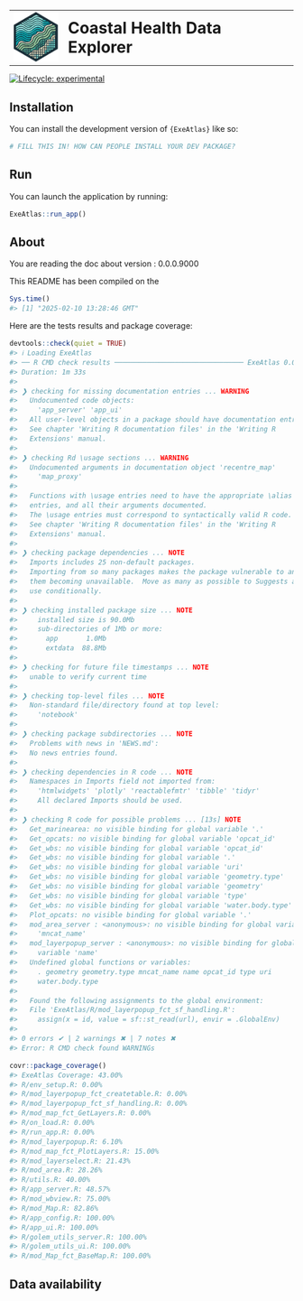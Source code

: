 
<!-- README.md is generated from README.Rmd. Please edit that file -->
<table style="border-collapse: collapse; border: none;">
<tr style="border: none;">
<td style="border: none; padding-right: 10px; vertical-align: middle;">
<img src="inst/app/www/logo.png" width="80"/>
</td>
<td style="border: none; vertical-align: middle;">
<h1 style="margin: 0;">
Coastal Health Data Explorer
</h1>
</td>
</tr>
</table>
<!-- badges: start -->

[![Lifecycle:
experimental](https://img.shields.io/badge/lifecycle-experimental-orange.svg)](https://lifecycle.r-lib.org/articles/stages.html#experimental)
<!-- badges: end -->

## Installation

You can install the development version of `{ExeAtlas}` like so:

``` r
# FILL THIS IN! HOW CAN PEOPLE INSTALL YOUR DEV PACKAGE?
```

## Run

You can launch the application by running:

``` r
ExeAtlas::run_app()
```

## About

You are reading the doc about version : 0.0.0.9000

This README has been compiled on the

``` r
Sys.time()
#> [1] "2025-02-10 13:28:46 GMT"
```

Here are the tests results and package coverage:

``` r
devtools::check(quiet = TRUE)
#> ℹ Loading ExeAtlas
#> ── R CMD check results ──────────────────────────────── ExeAtlas 0.0.0.9000 ────
#> Duration: 1m 33s
#> 
#> ❯ checking for missing documentation entries ... WARNING
#>   Undocumented code objects:
#>     'app_server' 'app_ui'
#>   All user-level objects in a package should have documentation entries.
#>   See chapter 'Writing R documentation files' in the 'Writing R
#>   Extensions' manual.
#> 
#> ❯ checking Rd \usage sections ... WARNING
#>   Undocumented arguments in documentation object 'recentre_map'
#>     'map_proxy'
#>   
#>   Functions with \usage entries need to have the appropriate \alias
#>   entries, and all their arguments documented.
#>   The \usage entries must correspond to syntactically valid R code.
#>   See chapter 'Writing R documentation files' in the 'Writing R
#>   Extensions' manual.
#> 
#> ❯ checking package dependencies ... NOTE
#>   Imports includes 25 non-default packages.
#>   Importing from so many packages makes the package vulnerable to any of
#>   them becoming unavailable.  Move as many as possible to Suggests and
#>   use conditionally.
#> 
#> ❯ checking installed package size ... NOTE
#>     installed size is 90.0Mb
#>     sub-directories of 1Mb or more:
#>       app       1.0Mb
#>       extdata  88.8Mb
#> 
#> ❯ checking for future file timestamps ... NOTE
#>   unable to verify current time
#> 
#> ❯ checking top-level files ... NOTE
#>   Non-standard file/directory found at top level:
#>     'notebook'
#> 
#> ❯ checking package subdirectories ... NOTE
#>   Problems with news in 'NEWS.md':
#>   No news entries found.
#> 
#> ❯ checking dependencies in R code ... NOTE
#>   Namespaces in Imports field not imported from:
#>     'htmlwidgets' 'plotly' 'reactablefmtr' 'tibble' 'tidyr'
#>     All declared Imports should be used.
#> 
#> ❯ checking R code for possible problems ... [13s] NOTE
#>   Get_marinearea: no visible binding for global variable '.'
#>   Get_opcats: no visible binding for global variable 'opcat_id'
#>   Get_wbs: no visible binding for global variable 'opcat_id'
#>   Get_wbs: no visible binding for global variable '.'
#>   Get_wbs: no visible binding for global variable 'uri'
#>   Get_wbs: no visible binding for global variable 'geometry.type'
#>   Get_wbs: no visible binding for global variable 'geometry'
#>   Get_wbs: no visible binding for global variable 'type'
#>   Get_wbs: no visible binding for global variable 'water.body.type'
#>   Plot_opcats: no visible binding for global variable '.'
#>   mod_area_server : <anonymous>: no visible binding for global variable
#>     'mncat_name'
#>   mod_layerpopup_server : <anonymous>: no visible binding for global
#>     variable 'name'
#>   Undefined global functions or variables:
#>     . geometry geometry.type mncat_name name opcat_id type uri
#>     water.body.type
#>   
#>   Found the following assignments to the global environment:
#>   File 'ExeAtlas/R/mod_layerpopup_fct_sf_handling.R':
#>     assign(x = id, value = sf::st_read(url), envir = .GlobalEnv)
#> 
#> 0 errors ✔ | 2 warnings ✖ | 7 notes ✖
#> Error: R CMD check found WARNINGs
```

``` r
covr::package_coverage()
#> ExeAtlas Coverage: 43.00%
#> R/env_setup.R: 0.00%
#> R/mod_layerpopup_fct_createtable.R: 0.00%
#> R/mod_layerpopup_fct_sf_handling.R: 0.00%
#> R/mod_map_fct_GetLayers.R: 0.00%
#> R/on_load.R: 0.00%
#> R/run_app.R: 0.00%
#> R/mod_layerpopup.R: 6.10%
#> R/mod_map_fct_PlotLayers.R: 15.00%
#> R/mod_layerselect.R: 21.43%
#> R/mod_area.R: 28.26%
#> R/utils.R: 40.00%
#> R/app_server.R: 48.57%
#> R/mod_wbview.R: 75.00%
#> R/mod_Map.R: 82.86%
#> R/app_config.R: 100.00%
#> R/app_ui.R: 100.00%
#> R/golem_utils_server.R: 100.00%
#> R/golem_utils_ui.R: 100.00%
#> R/mod_Map_fct_BaseMap.R: 100.00%
```

## Data availability
